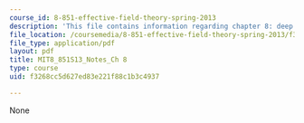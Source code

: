 ```yaml
---
course_id: 8-851-effective-field-theory-spring-2013
description: 'This file contains information regarding chapter 8: deep inelastic scattering.'
file_location: /coursemedia/8-851-effective-field-theory-spring-2013/f3268cc5d627ed83e221f88c1b3c4937_MIT8_851S13_DeepInelaScatt.pdf
file_type: application/pdf
layout: pdf
title: MIT8_851S13_Notes_Ch 8
type: course
uid: f3268cc5d627ed83e221f88c1b3c4937

---
```

None